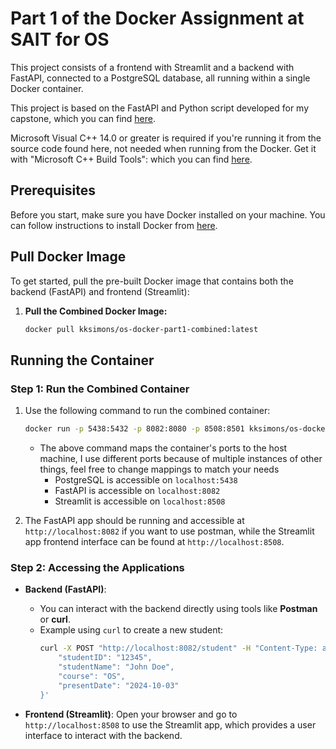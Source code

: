 # Part 1 of the Docker Assignment at SAIT for OS

This project consists of a frontend with Streamlit and a backend with FastAPI, connected to a PostgreSQL database, all running within a single Docker container.

This project is based on the FastAPI and Python script developed for my capstone, which you can find [here](https://github.com/kksimons/python-scheduler).

Microsoft Visual C++ 14.0 or greater is required if you're running it from the source code found here, not needed when running from the Docker. Get it with "Microsoft C++ Build Tools": which you can find [here](https://visualstudio.microsoft.com/visual-cpp-build-tools/).

## Prerequisites

Before you start, make sure you have Docker installed on your machine. You can follow instructions to install Docker from [here](https://docs.docker.com/get-docker/).

## Pull Docker Image

To get started, pull the pre-built Docker image that contains both the backend (FastAPI) and frontend (Streamlit):

1. **Pull the Combined Docker Image:**
    ```bash
    docker pull kksimons/os-docker-part1-combined:latest
    ```

## Running the Container

### Step 1: Run the Combined Container

1. Use the following command to run the combined container:
    ```bash
    docker run -p 5438:5432 -p 8082:8080 -p 8508:8501 kksimons/os-docker-part1-combined:latest
    ```
   - The above command maps the container's ports to the host machine, I use different ports because of multiple instances of other things, feel free to change mappings to match your needs
     - PostgreSQL is accessible on `localhost:5438`
     - FastAPI is accessible on `localhost:8082`
     - Streamlit is accessible on `localhost:8508`
     
2. The FastAPI app should be running and accessible at `http://localhost:8082` if you want to use postman, while the Streamlit app frontend interface can be found at `http://localhost:8508`.

### Step 2: Accessing the Applications

- **Backend (FastAPI)**:
   - You can interact with the backend directly using tools like **Postman** or **curl**.
   - Example using `curl` to create a new student:
     ```bash
     curl -X POST "http://localhost:8082/student" -H "Content-Type: application/json" -d '{
         "studentID": "12345",
         "studentName": "John Doe",
         "course": "OS",
         "presentDate": "2024-10-03"
     }'
     ```

- **Frontend (Streamlit)**: Open your browser and go to `http://localhost:8508` to use the Streamlit app, which provides a user interface to interact with the backend.
